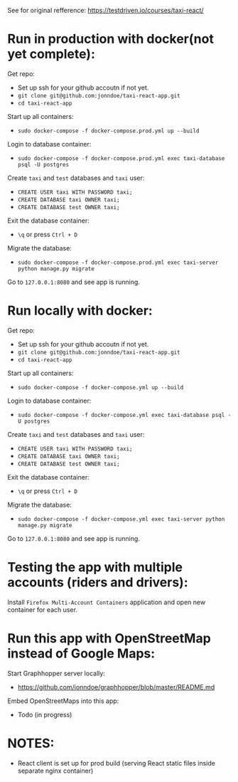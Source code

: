 
See for original refference:
https://testdriven.io/courses/taxi-react/

# Run in production with docker(not yet complete):

Get repo:
- Set up ssh for your github accoutn if not yet.
- `git clone git@github.com:jonndoe/taxi-react-app.git`
- `cd taxi-react-app`

Start up all containers:
- `sudo docker-compose -f docker-compose.prod.yml up --build`

Login to database container:
- `sudo docker-compose -f docker-compose.prod.yml exec taxi-database psql -U postgres`

Create `taxi` and `test` databases and `taxi` user:
- `CREATE USER taxi WITH PASSWORD taxi;`
- `CREATE DATABASE taxi OWNER taxi;`
- `CREATE DATABASE test OWNER taxi;`

Exit the database container:
- `\q` or press `Ctrl + D`

Migrate the database:
- `sudo docker-compose -f docker-compose.prod.yml exec taxi-server python manage.py migrate`

Go to `127.0.0.1:8080` and see app is running.



# Run locally with docker:

Get repo:
- Set up ssh for your github accoutn if not yet.
- `git clone git@github.com:jonndoe/taxi-react-app.git`
- `cd taxi-react-app`

Start up all containers:
- `sudo docker-compose -f docker-compose.yml up --build`

Login to database container:
- `sudo docker-compose -f docker-compose.yml exec taxi-database psql -U postgres`

Create `taxi` and `test` databases and `taxi` user:
- `CREATE USER taxi WITH PASSWORD taxi;`
- `CREATE DATABASE taxi OWNER taxi;`
- `CREATE DATABASE test OWNER taxi;`

Exit the database container:
- `\q` or press `Ctrl + D`

Migrate the database:
- `sudo docker-compose -f docker-compose.yml exec taxi-server python manage.py migrate`

Go to `127.0.0.1:8080` and see app is running.


# Testing the app with multiple accounts (riders and drivers):

Install `Firefox Multi-Account Containers` application and open new container for each user.

# Run this app with OpenStreetMap instead of Google Maps:

Start Graphhopper server locally:

- https://github.com/jonndoe/graphhopper/blob/master/README.md

Embed OpenStreetMaps into this app:
- Todo (in progress)


# NOTES:

- React client is set up for prod build (serving React static files inside separate nginx container)




